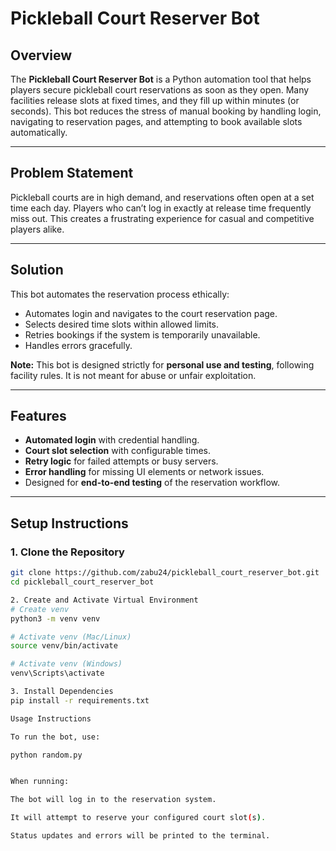 # Pickleball Court Reserver Bot

## Overview
The **Pickleball Court Reserver Bot** is a Python automation tool that helps players secure pickleball court reservations as soon as they open. Many facilities release slots at fixed times, and they fill up within minutes (or seconds). This bot reduces the stress of manual booking by handling login, navigating to reservation pages, and attempting to book available slots automatically.

---

## Problem Statement
Pickleball courts are in high demand, and reservations often open at a set time each day. Players who can’t log in exactly at release time frequently miss out. This creates a frustrating experience for casual and competitive players alike.  

---

## Solution
This bot automates the reservation process ethically:  

- Automates login and navigates to the court reservation page.  
- Selects desired time slots within allowed limits.  
- Retries bookings if the system is temporarily unavailable.  
- Handles errors gracefully.  

**Note:** This bot is designed strictly for **personal use and testing**, following facility rules. It is not meant for abuse or unfair exploitation.

---

## Features
- **Automated login** with credential handling.  
- **Court slot selection** with configurable times.  
- **Retry logic** for failed attempts or busy servers.  
- **Error handling** for missing UI elements or network issues.  
- Designed for **end-to-end testing** of the reservation workflow.  

---

## Setup Instructions

### 1. Clone the Repository
```bash
git clone https://github.com/zabu24/pickleball_court_reserver_bot.git
cd pickleball_court_reserver_bot

2. Create and Activate Virtual Environment
# Create venv
python3 -m venv venv

# Activate venv (Mac/Linux)
source venv/bin/activate

# Activate venv (Windows)
venv\Scripts\activate

3. Install Dependencies
pip install -r requirements.txt

Usage Instructions

To run the bot, use:

python random.py


When running:

The bot will log in to the reservation system.

It will attempt to reserve your configured court slot(s).

Status updates and errors will be printed to the terminal.

